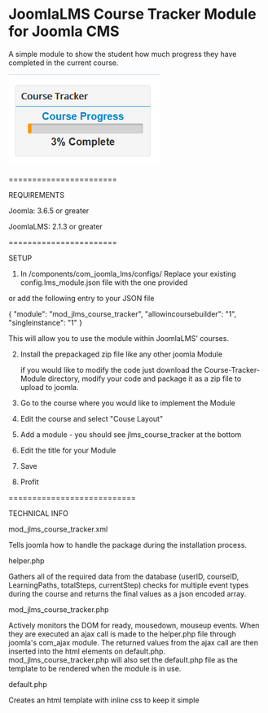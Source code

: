 JoomlaLMS Course Tracker Module for Joomla CMS
=======================

A simple module to show the student how much progress they have completed in
the current course.

![alt text](screenshot.PNG "Course Tracker Screenshot")

=======================

REQUIREMENTS

Joomla: 3.6.5 or greater

JoomlaLMS: 2.1.3 or greater

=======================

SETUP

1. In /components/com_joomla_lms/configs/ Replace your existing config.lms_module.json file with the one provided

or add the following entry to your JSON file

{
      "module": "mod_jlms_course_tracker",
      "allowincoursebuilder": "1",
      "singleinstance": "1"
}

This will allow you to use the module within JoomlaLMS' courses.

2. Install the prepackaged zip file like any other joomla Module

    if you would like to modify the code just download the Course-Tracker-Module directory, modify your code and package it as a zip file to upload to joomla.

3. Go to the course where you would like to implement the Module

4. Edit the course and select "Couse Layout"

5. Add a module - you should see jlms_course_tracker at the bottom

6. Edit the title for your Module

7. Save

8. Profit


===========================

TECHNICAL INFO

mod_jlms_course_tracker.xml

Tells joomla how to handle the package during the installation process.

helper.php

Gathers all of the required data from the database (userID, courseID, LearningPaths, totalSteps, currentStep) checks for multiple event types during the course and returns the final values as a json encoded array.

mod_jlms_course_tracker.php

Actively monitors the DOM for ready, mousedown, mouseup events. When they are executed an ajax call is made to the helper.php file through joomla's com_ajax module. The returned values from the ajax call are then inserted into the html elements on default.php. mod_jlms_course_tracker.php will also set the default.php file as the template to be rendered when the module is in use.

default.php

Creates an html template with inline css to keep it simple
